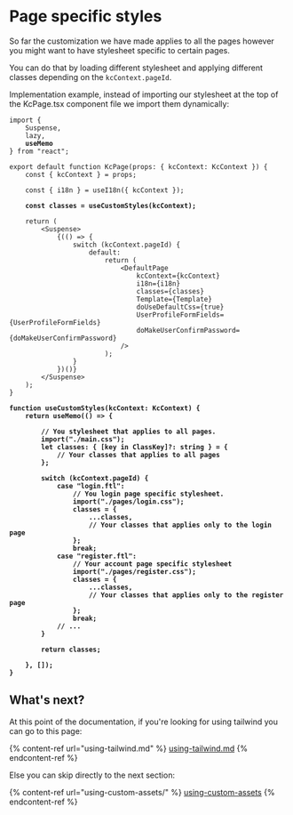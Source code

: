 # Page specific styles

So far the customization we have made applies to all the pages however you might want to have stylesheet specific to certain pages.

You can do that by loading different stylesheet and applying different classes depending on the `kcContext.pageId`.

Implementation example, instead of importing our stylesheet at the top of the KcPage.tsx component file we import them dynamically:

<pre class="language-tsx" data-title="src/login/KcPage.tsx"><code class="lang-tsx">import {
    Suspense, 
    lazy,
<strong>    useMemo
</strong>} from "react";

export default function KcPage(props: { kcContext: KcContext }) {
    const { kcContext } = props;

    const { i18n } = useI18n({ kcContext });

<strong>    const classes = useCustomStyles(kcContext);
</strong>
    return (
        &#x3C;Suspense>
            {(() => {
                switch (kcContext.pageId) {
                    default:
                        return (
                            &#x3C;DefaultPage
                                kcContext={kcContext}
                                i18n={i18n}
                                classes={classes}
                                Template={Template}
                                doUseDefaultCss={true}
                                UserProfileFormFields={UserProfileFormFields}
                                doMakeUserConfirmPassword={doMakeUserConfirmPassword}
                            />
                        );
                }
            })()}
        &#x3C;/Suspense>
    );
}

<strong>function useCustomStyles(kcContext: KcContext) {
</strong><strong>    return useMemo(() => {
</strong><strong>        
</strong><strong>        // You stylesheet that applies to all pages.
</strong><strong>        import("./main.css");
</strong><strong>        let classes: { [key in ClassKey]?: string } = {
</strong><strong>            // Your classes that applies to all pages
</strong><strong>        };
</strong>
<strong>        switch (kcContext.pageId) {
</strong><strong>            case "login.ftl":
</strong><strong>                // You login page specific stylesheet.
</strong><strong>                import("./pages/login.css");
</strong><strong>                classes = {
</strong><strong>                    ...classes,
</strong><strong>                    // Your classes that applies only to the login page
</strong><strong>                };
</strong><strong>                break;
</strong><strong>            case "register.ftl":
</strong><strong>                // Your account page specific stylesheet
</strong><strong>                import("./pages/register.css");
</strong><strong>                classes = {
</strong><strong>                    ...classes,
</strong><strong>                    // Your classes that applies only to the register page
</strong><strong>                };
</strong><strong>                break;
</strong><strong>            // ...
</strong><strong>        }
</strong>
<strong>        return classes;
</strong>
<strong>    }, []);
</strong><strong>}
</strong></code></pre>

## What's next?

At this point of the documentation, if you're looking for using tailwind you can go to this page:

{% content-ref url="using-tailwind.md" %}
[using-tailwind.md](using-tailwind.md)
{% endcontent-ref %}

Else you can skip directly to the next section: &#x20;

{% content-ref url="using-custom-assets/" %}
[using-custom-assets](using-custom-assets/)
{% endcontent-ref %}
